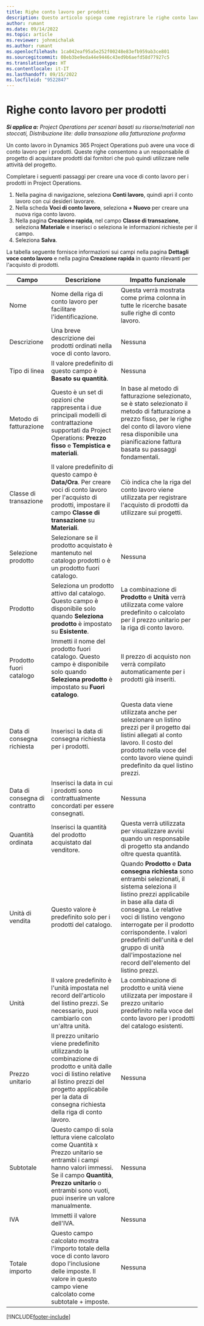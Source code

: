 ```yaml
---
title: Righe conto lavoro per prodotti
description: Questo articolo spiega come registrare le righe conto lavoro per i prodotti e utilizzare i diversi campi per registrare gli acquisti di prodotti dai fornitori.
author: rumant
ms.date: 09/14/2022
ms.topic: article
ms.reviewer: johnmichalak
ms.author: rumant
ms.openlocfilehash: 1ca042eaf95a5e252f00248e83efb959ab3ce801
ms.sourcegitcommit: 08eb3be9eda44e9446c43ed9b6aefd58d77927c5
ms.translationtype: HT
ms.contentlocale: it-IT
ms.lasthandoff: 09/15/2022
ms.locfileid: "9522847"
---
```

# <a name="subcontract-lines-for-products"></a>Righe conto lavoro per prodotti

_**Si applica a:** Project Operations per scenari basati su risorse/materiali non stoccati, Distribuzione lite: dalla transazione alla fatturazione proforma_

Un conto lavoro in Dynamics 365 Project Operations può avere una voce di conto lavoro per i prodotti. Queste righe consentono a un responsabile di progetto di acquistare prodotti dai fornitori che può quindi utilizzare nelle attività del progetto.

Completare i seguenti passaggi per creare una voce di conto lavoro per i prodotti in Project Operations.

1. Nella pagina di navigazione, seleziona **Conti lavoro**, quindi apri il conto lavoro con cui desideri lavorare. 
2. Nella scheda **Voci di conto lavoro**, seleziona **+ Nuovo** per creare una nuova riga conto lavoro.
3. Nella pagina **Creazione rapida**, nel campo **Classe di transazione**, seleziona **Materiale** e inserisci o seleziona le informazioni richieste per il campo. 
4. Seleziona **Salva**.

La tabella seguente fornisce informazioni sui campi nella pagina **Dettagli voce conto lavoro** e nella pagina **Creazione rapida** in quanto rilevanti per l'acquisto di prodotti.

| Campo | Descrizione | Impatto funzionale|
| ----- | ----------- | ----------- |
| Nome | Nome della riga di conto lavoro per facilitare l'identificazione. |Questa verrà mostrata come prima colonna in tutte le ricerche basate sulle righe di conto lavoro.
| Descrizione | Una breve descrizione dei prodotti ordinati nella voce di conto lavoro. | Nessuna |
| Tipo di linea | Il valore predefinito di questo campo è **Basato su quantità**. |Nessuna |
| Metodo di fatturazione | Questo è un set di opzioni che rappresenta i due principali modelli di contrattazione supportati da Project Operations: **Prezzo fisso** e **Tempistica e materiali**. | In base al metodo di fatturazione selezionato, se è stato selezionato il metodo di fatturazione a prezzo fisso, per le righe del conto di lavoro viene resa disponibile una pianificazione fattura basata su passaggi fondamentali. |
| Classe di transazione |Il valore predefinito di questo campo è **Data/Ora**. Per creare voci di conto lavoro per l'acquisto di prodotti, impostare il campo **Classe di transazione** su **Materiali**.  | Ciò indica che la riga del conto lavoro viene utilizzata per registrare l'acquisto di prodotti da utilizzare sui progetti. |
| Selezione prodotto | Selezionare se il prodotto acquistato è mantenuto nel catalogo prodotti o è un prodotto fuori catalogo. |Nessuna |
| Prodotto | Seleziona un prodotto attivo dal catalogo. Questo campo è disponibile solo quando **Seleziona prodotto** è impostato su **Esistente**. |La combinazione di **Prodotto** e **Unità** verrà utilizzata come valore predefinito o calcolato per il prezzo unitario per la riga di conto lavoro.
| Prodotto fuori catalogo | Immetti il nome del prodotto fuori catalogo. Questo campo è disponibile solo quando **Seleziona prodotto** è impostato su **Fuori catalogo**.  |Il prezzo di acquisto non verrà compilato automaticamente per i prodotti già inseriti.|
| Data di consegna richiesta | Inserisci la data di consegna richiesta per i prodotti.| Questa data viene utilizzata anche per selezionare un listino prezzi per il progetto dai listini allegati al conto lavoro. Il costo del prodotto nella voce del conto lavoro viene quindi predefinito da quel listino prezzi. |
| Data di consegna di contratto | Inserisci la data in cui i prodotti sono contrattualmente concordati per essere consegnati.  |Nessuna|
| Quantità ordinata | Inserisci la quantità del prodotto acquistato dal venditore.| Questa verrà utilizzata per visualizzare avvisi quando un responsabile di progetto sta andando oltre questa quantità.|
| Unità di vendita | Questo valore è predefinito solo per i prodotti del catalogo. |Quando **Prodotto** e **Data consegna richiesta** sono entrambi selezionati, il sistema seleziona il listino prezzi applicabile in base alla data di consegna. Le relative voci di listino vengono interrogate per il prodotto corrispondente. I valori predefiniti dell'unità e del gruppo di unità dall'impostazione nel record dell'elemento del listino prezzi. |
| Unità | Il valore predefinito è l'unità impostata nel record dell'articolo del listino prezzi. Se necessario, puoi cambiarlo con un'altra unità.| La combinazione di prodotto e unità viene utilizzata per impostare il prezzo unitario predefinito nella voce del conto lavoro per i prodotti del catalogo esistenti. |
| Prezzo unitario | Il prezzo unitario viene predefinito utilizzando la combinazione di prodotto e unità dalle voci di listino relative al listino prezzi del progetto applicabile per la data di consegna richiesta della riga di conto lavoro.  |Nessuna |
| Subtotale | Questo campo di sola lettura viene calcolato come Quantità x Prezzo unitario se entrambi i campi hanno valori immessi. Se il campo **Quantità**, **Prezzo unitario** o entrambi sono vuoti, puoi inserire un valore manualmente.  |Nessuna |
| IVA | Immetti il valore dell'IVA. |Nessuna |
| Totale importo | Questo campo calcolato mostra l'importo totale della voce di conto lavoro dopo l'inclusione delle imposte. Il valore in questo campo viene calcolato come subtotale + imposte. |Nessuna |


[!INCLUDE[footer-include](../../includes/footer-banner.md)]
